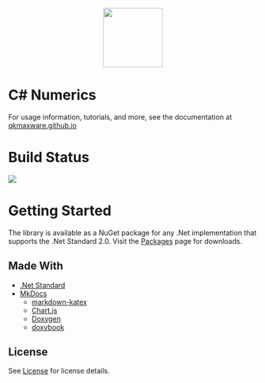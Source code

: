 <p align="center">
  <img width="120" height="120" src="docs/image/logo.svg">
</p>

# C# Numerics
For usage information, tutorials, and more, see the documentation at [qkmaxware.github.io](https://qkmaxware.github.io/Numerics/)

# Build Status
![](https://github.com/qkmaxware/Numerics/workflows/Build/badge.svg)

# Getting Started
The library is available as a NuGet package for any .Net implementation that supports the .Net Standard 2.0. Visit the [Packages](https://github.com/qkmaxware/Numerics/packages) page for downloads.

## Made With
- [.Net Standard](https://docs.microsoft.com/en-us/dotnet/standard/net-standard)
- [MkDocs](https://www.mkdocs.org/)
  - [markdown-katex](https://gitlab.com/mbarkhau/markdown-katex)
  - [Chart.js](https://www.chartjs.org/)
  - [Doxygen](https://www.doxygen.nl/index.html)
  - [doxybook](https://pypi.org/project/doxybook/)
  
## License
See [License](LICENSE.md) for license details.